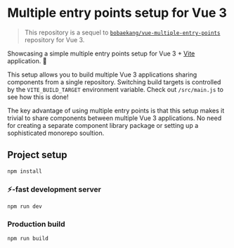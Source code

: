 # Multiple entry points setup for Vue 3

> This repository is a sequel to [`bobaekang/vue-multiple-entry-points`](https://github.com/bobaekang/vue-multiple-entry-points) repository for Vue 3.

Showcasing a simple multiple entry points setup for Vue 3 + [Vite](https://github.com/vitejs/vite) application. 🖖

This setup allows you to build multiple Vue 3 applications sharing components from a single repository. Switching build targets is controlled by the `VITE_BUILD_TARGET` environment variable. Check out `/src/main.js` to see how this is done!

The key advantage of using multiple entry points is that this setup makes it trivial to share components between multiple Vue 3 applications. No need for creating a separate component library package or setting up a sophisticated monorepo soultion.

## Project setup

```
npm install
```

### ⚡-fast development server

```
npm run dev
```

### Production build

```
npm run build
```
